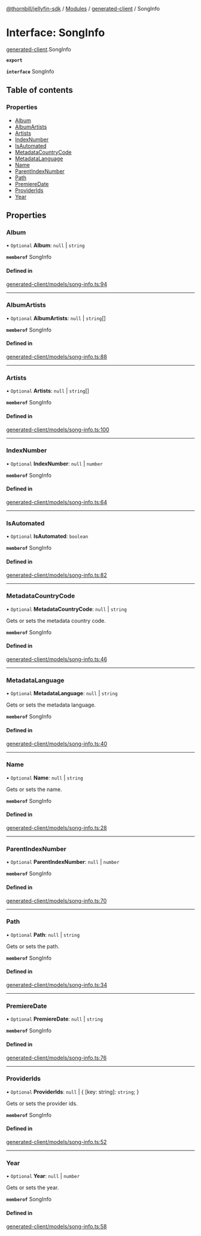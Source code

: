 [@thornbill/jellyfin-sdk](../README.md) / [Modules](../modules.md) / [generated-client](../modules/generated_client.md) / SongInfo

# Interface: SongInfo

[generated-client](../modules/generated_client.md).SongInfo

**`export`**

**`interface`** SongInfo

## Table of contents

### Properties

- [Album](generated_client.SongInfo.md#album)
- [AlbumArtists](generated_client.SongInfo.md#albumartists)
- [Artists](generated_client.SongInfo.md#artists)
- [IndexNumber](generated_client.SongInfo.md#indexnumber)
- [IsAutomated](generated_client.SongInfo.md#isautomated)
- [MetadataCountryCode](generated_client.SongInfo.md#metadatacountrycode)
- [MetadataLanguage](generated_client.SongInfo.md#metadatalanguage)
- [Name](generated_client.SongInfo.md#name)
- [ParentIndexNumber](generated_client.SongInfo.md#parentindexnumber)
- [Path](generated_client.SongInfo.md#path)
- [PremiereDate](generated_client.SongInfo.md#premieredate)
- [ProviderIds](generated_client.SongInfo.md#providerids)
- [Year](generated_client.SongInfo.md#year)

## Properties

### Album

• `Optional` **Album**: ``null`` \| `string`

**`memberof`** SongInfo

#### Defined in

[generated-client/models/song-info.ts:94](https://github.com/thornbill/jellyfin-sdk-typescript/blob/1142a3e/src/generated-client/models/song-info.ts#L94)

___

### AlbumArtists

• `Optional` **AlbumArtists**: ``null`` \| `string`[]

**`memberof`** SongInfo

#### Defined in

[generated-client/models/song-info.ts:88](https://github.com/thornbill/jellyfin-sdk-typescript/blob/1142a3e/src/generated-client/models/song-info.ts#L88)

___

### Artists

• `Optional` **Artists**: ``null`` \| `string`[]

**`memberof`** SongInfo

#### Defined in

[generated-client/models/song-info.ts:100](https://github.com/thornbill/jellyfin-sdk-typescript/blob/1142a3e/src/generated-client/models/song-info.ts#L100)

___

### IndexNumber

• `Optional` **IndexNumber**: ``null`` \| `number`

**`memberof`** SongInfo

#### Defined in

[generated-client/models/song-info.ts:64](https://github.com/thornbill/jellyfin-sdk-typescript/blob/1142a3e/src/generated-client/models/song-info.ts#L64)

___

### IsAutomated

• `Optional` **IsAutomated**: `boolean`

**`memberof`** SongInfo

#### Defined in

[generated-client/models/song-info.ts:82](https://github.com/thornbill/jellyfin-sdk-typescript/blob/1142a3e/src/generated-client/models/song-info.ts#L82)

___

### MetadataCountryCode

• `Optional` **MetadataCountryCode**: ``null`` \| `string`

Gets or sets the metadata country code.

**`memberof`** SongInfo

#### Defined in

[generated-client/models/song-info.ts:46](https://github.com/thornbill/jellyfin-sdk-typescript/blob/1142a3e/src/generated-client/models/song-info.ts#L46)

___

### MetadataLanguage

• `Optional` **MetadataLanguage**: ``null`` \| `string`

Gets or sets the metadata language.

**`memberof`** SongInfo

#### Defined in

[generated-client/models/song-info.ts:40](https://github.com/thornbill/jellyfin-sdk-typescript/blob/1142a3e/src/generated-client/models/song-info.ts#L40)

___

### Name

• `Optional` **Name**: ``null`` \| `string`

Gets or sets the name.

**`memberof`** SongInfo

#### Defined in

[generated-client/models/song-info.ts:28](https://github.com/thornbill/jellyfin-sdk-typescript/blob/1142a3e/src/generated-client/models/song-info.ts#L28)

___

### ParentIndexNumber

• `Optional` **ParentIndexNumber**: ``null`` \| `number`

**`memberof`** SongInfo

#### Defined in

[generated-client/models/song-info.ts:70](https://github.com/thornbill/jellyfin-sdk-typescript/blob/1142a3e/src/generated-client/models/song-info.ts#L70)

___

### Path

• `Optional` **Path**: ``null`` \| `string`

Gets or sets the path.

**`memberof`** SongInfo

#### Defined in

[generated-client/models/song-info.ts:34](https://github.com/thornbill/jellyfin-sdk-typescript/blob/1142a3e/src/generated-client/models/song-info.ts#L34)

___

### PremiereDate

• `Optional` **PremiereDate**: ``null`` \| `string`

**`memberof`** SongInfo

#### Defined in

[generated-client/models/song-info.ts:76](https://github.com/thornbill/jellyfin-sdk-typescript/blob/1142a3e/src/generated-client/models/song-info.ts#L76)

___

### ProviderIds

• `Optional` **ProviderIds**: ``null`` \| { [key: string]: `string`;  }

Gets or sets the provider ids.

**`memberof`** SongInfo

#### Defined in

[generated-client/models/song-info.ts:52](https://github.com/thornbill/jellyfin-sdk-typescript/blob/1142a3e/src/generated-client/models/song-info.ts#L52)

___

### Year

• `Optional` **Year**: ``null`` \| `number`

Gets or sets the year.

**`memberof`** SongInfo

#### Defined in

[generated-client/models/song-info.ts:58](https://github.com/thornbill/jellyfin-sdk-typescript/blob/1142a3e/src/generated-client/models/song-info.ts#L58)
